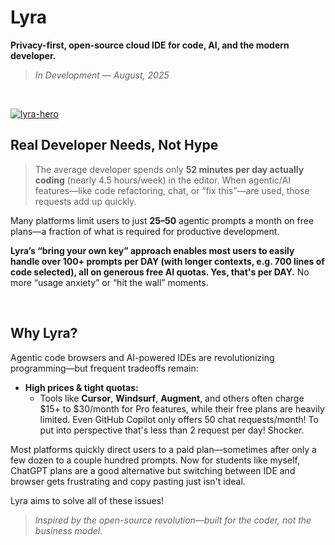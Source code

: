 # Lyra

**Privacy-first, open-source cloud IDE for code, AI, and the modern developer.**

> *In Development –– August, 2025*
<br>

[![lyra-hero](https://github.com/user-attachments/assets/9a924862-da66-4044-ae5d-81005673e2c8)](https://lyra-ide.vercel.app)

## Real Developer Needs, Not Hype

> The average developer spends only **52 minutes per day actually coding** (nearly 4.5 hours/week) in the editor. When agentic/AI features—like code refactoring, chat, or “fix this”—are used, those requests add up quickly.

Many platforms limit users to just **25–50** agentic prompts a month on free plans—a fraction of what is required for productive development.

**Lyra’s “bring your own key” approach enables most users to easily handle over 100+ prompts per DAY (with longer contexts, e.g. 700 lines of code selected), all on generous free AI quotas. Yes, that's per DAY.** No more “usage anxiety” or “hit the wall” moments.

<br>

## Why Lyra?

Agentic code browsers and AI-powered IDEs are revolutionizing programming—but frequent tradeoffs remain:

- **High prices \& tight quotas:**
    - Tools like **Cursor**, **Windsurf**, **Augment**, and others often charge \$15+ to \$30/month for Pro features, while their free plans are heavily limited. Even GitHub Copilot only offers 50 chat requests/month! To put into perspective that's less than 2 request per day! Shocker.
      
Most platforms quickly direct users to a paid plan—sometimes after only a few dozen to a couple hundred prompts. Now for students like myself, ChatGPT plans are a good alternative but switching between IDE and browser gets frustrating and copy pasting just isn't ideal.

Lyra aims to solve all of these issues! 


> *Inspired by the open-source revolution—built for the coder, not the business model.*
